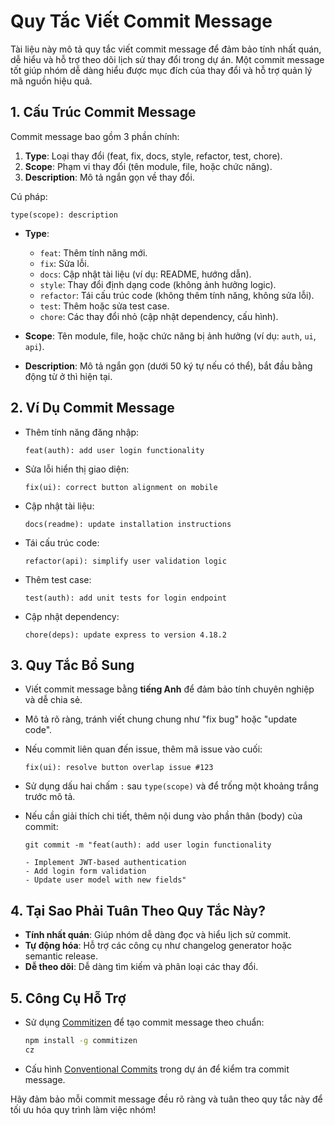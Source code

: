 # Quy Tắc Viết Commit Message

Tài liệu này mô tả quy tắc viết commit message để đảm bảo tính nhất quán, dễ hiểu và hỗ trợ theo dõi lịch sử thay đổi trong dự án. Một commit message tốt giúp nhóm dễ dàng hiểu được mục đích của thay đổi và hỗ trợ quản lý mã nguồn hiệu quả.

## 1. Cấu Trúc Commit Message

Commit message bao gồm 3 phần chính:

1. **Type**: Loại thay đổi (feat, fix, docs, style, refactor, test, chore).
2. **Scope**: Phạm vi thay đổi (tên module, file, hoặc chức năng).
3. **Description**: Mô tả ngắn gọn về thay đổi.

Cú pháp:

```
type(scope): description
```

- **Type**:

  - `feat`: Thêm tính năng mới.
  - `fix`: Sửa lỗi.
  - `docs`: Cập nhật tài liệu (ví dụ: README, hướng dẫn).
  - `style`: Thay đổi định dạng code (không ảnh hưởng logic).
  - `refactor`: Tái cấu trúc code (không thêm tính năng, không sửa lỗi).
  - `test`: Thêm hoặc sửa test case.
  - `chore`: Các thay đổi nhỏ (cập nhật dependency, cấu hình).

- **Scope**: Tên module, file, hoặc chức năng bị ảnh hưởng (ví dụ: `auth`, `ui`, `api`).
- **Description**: Mô tả ngắn gọn (dưới 50 ký tự nếu có thể), bắt đầu bằng động từ ở thì hiện tại.

## 2. Ví Dụ Commit Message

- Thêm tính năng đăng nhập:
  ```
  feat(auth): add user login functionality
  ```
- Sửa lỗi hiển thị giao diện:
  ```
  fix(ui): correct button alignment on mobile
  ```
- Cập nhật tài liệu:
  ```
  docs(readme): update installation instructions
  ```
- Tái cấu trúc code:
  ```
  refactor(api): simplify user validation logic
  ```
- Thêm test case:
  ```
  test(auth): add unit tests for login endpoint
  ```
- Cập nhật dependency:
  ```
  chore(deps): update express to version 4.18.2
  ```

## 3. Quy Tắc Bổ Sung

- Viết commit message bằng **tiếng Anh** để đảm bảo tính chuyên nghiệp và dễ chia sẻ.
- Mô tả rõ ràng, tránh viết chung chung như "fix bug" hoặc "update code".
- Nếu commit liên quan đến issue, thêm mã issue vào cuối:
  ```
  fix(ui): resolve button overlap issue #123
  ```
- Sử dụng dấu hai chấm `:` sau `type(scope)` và để trống một khoảng trắng trước mô tả.
- Nếu cần giải thích chi tiết, thêm nội dung vào phần thân (body) của commit:

  ```
  git commit -m "feat(auth): add user login functionality

  - Implement JWT-based authentication
  - Add login form validation
  - Update user model with new fields"
  ```

## 4. Tại Sao Phải Tuân Theo Quy Tắc Này?

- **Tính nhất quán**: Giúp nhóm dễ dàng đọc và hiểu lịch sử commit.
- **Tự động hóa**: Hỗ trợ các công cụ như changelog generator hoặc semantic release.
- **Dễ theo dõi**: Dễ dàng tìm kiếm và phân loại các thay đổi.

## 5. Công Cụ Hỗ Trợ

- Sử dụng [Commitizen](https://commitizen-tools.github.io/commitizen/) để tạo commit message theo chuẩn:
  ```bash
  npm install -g commitizen
  cz
  ```
- Cấu hình [Conventional Commits](https://conventionalcommits.org/) trong dự án để kiểm tra commit message.

Hãy đảm bảo mỗi commit message đều rõ ràng và tuân theo quy tắc này để tối ưu hóa quy trình làm việc nhóm!
